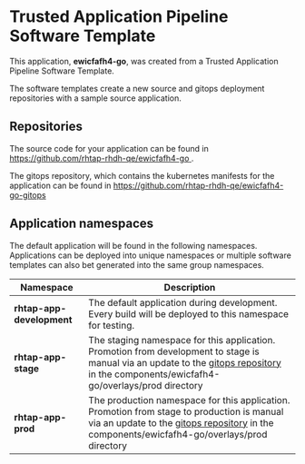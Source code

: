 # Trusted Application Pipeline Software Template

This application, **ewicfafh4-go**, was created from a Trusted Application Pipeline Software Template.

The software templates create a new source and gitops deployment repositories with a sample source application. 

## Repositories

The source code for your application can be found in [https://github.com/rhtap-rhdh-qe/ewicfafh4-go ](https://github.com/rhtap-rhdh-qe/ewicfafh4-go ).
 
The gitops repository, which contains the kubernetes manifests for the application can be found in 
[https://github.com/rhtap-rhdh-qe/ewicfafh4-go-gitops ](https://github.com/rhtap-rhdh-qe/ewicfafh4-go-gitops ) 

## Application namespaces 

The default application will be found in the following namespaces. Applications can be deployed into unique namespaces or multiple software templates can also bet generated into the same group namespaces.  

|  Namespace   |  Description   |  
| -------- | -------- |   
| **rhtap-app-development** | The default application during development. Every build will be deployed to this namespace for testing. | 
| **rhtap-app-stage** | The staging namespace for this application. Promotion from development to stage is manual via an update to the [gitops repository](https://github.com/rhtap-rhdh-qe/ewicfafh4-go-gitops ) in the components/ewicfafh4-go/overlays/prod directory |  
| **rhtap-app-prod** | The production namespace for this application. Promotion from stage to production is manual via an update to the [gitops repository](https://github.com/rhtap-rhdh-qe/ewicfafh4-go-gitops ) in the components/ewicfafh4-go/overlays/prod directory | 